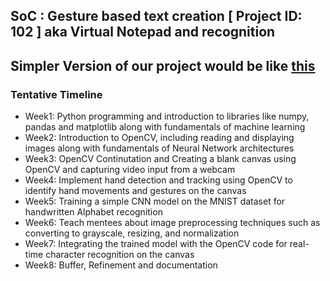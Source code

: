 ## SoC : Gesture based text creation [ Project ID: 102 ] aka Virtual Notepad and recognition

## Simpler Version of our project would be like [this](https://github.com/shoryasethia/Virtual_Notepad/blob/main/Simplest-Version-of-Project.mp4)



### Tentative Timeline
* Week1: Python programming and introduction to libraries like numpy, pandas and matplotlib along with fundamentals of machine learning 
* Week2: Introduction to OpenCV, including reading and displaying images along with fundamentals of Neural Network architectures 
* Week3: OpenCV Continutation and Creating a blank canvas using OpenCV and capturing video input from a webcam 
* Week4: Implement hand detection and tracking using OpenCV to identify hand movements and gestures on the canvas 
* Week5: Training a simple CNN model on the MNIST dataset for handwritten Alphabet recognition 
* Week6: Teach mentees about image preprocessing techniques such as converting to grayscale, resizing, and normalization 
* Week7: Integrating the trained model with the OpenCV code for real-time character recognition on the canvas 
* Week8: Buffer, Refinement and documentation
